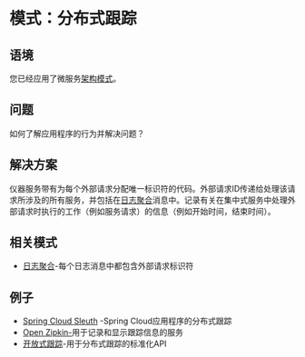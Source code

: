 # 模式：分布式跟踪

## 语境

您已经应用了微服务[架构模式](https://microservices.io/patterns/cn/microservices.html)。

## 问题

如何了解应用程序的行为并解决问题？

## 解决方案

仪器服务带有为每个外部请求分配唯一标识符的代码。外部请求ID传递给处理该请求所涉及的所有服务，并包括在[日志聚合](https://microservices.io/patterns/cn/observability/application-logging.html)消息中。记录有关在集中式服务中处理外部请求时执行的工作（例如服务请求）的信息（例如开始时间，结束时间）。

## 相关模式

- [日志聚合](https://microservices.io/patterns/cn/observability/application-logging.html)-每个日志消息中都包含外部请求标识符

## 例子

- [Spring Cloud Sleuth](https://cloud.spring.io/spring-cloud-sleuth/) -Spring Cloud应用程序的分布式跟踪
- [Open Zipkin-](http://zipkin.io/)用于记录和显示跟踪信息的服务
- [开放式跟踪](http://opentracing.io/)-用于分布式跟踪的标准化API